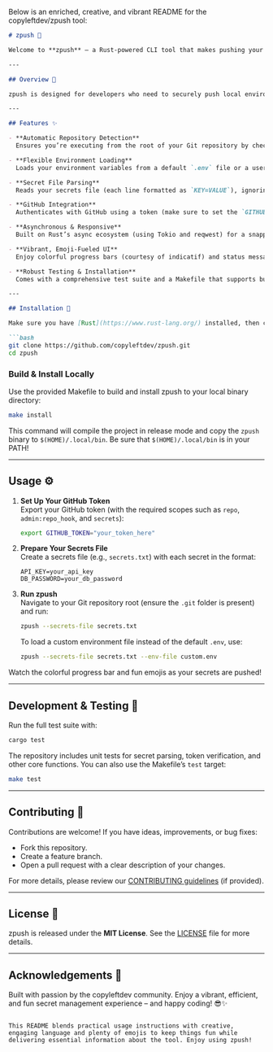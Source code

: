 Below is an enriched, creative, and vibrant README for the copyleftdev/zpush tool:

```markdown
# zpush 🚀

Welcome to **zpush** – a Rust-powered CLI tool that makes pushing your environment secrets to GitHub as fun as it is functional! With a colorful UI, clever progress bars, and playful emojis, zpush turns mundane secret management into an enjoyable experience.

---

## Overview 🎨

zpush is designed for developers who need to securely push local environment secrets to a GitHub repository. It automatically detects if you’re in a Git repository root, loads environment variables (from a default or user-specified `.env` file), verifies your GitHub token, and then uses GitHub’s API to upload your secrets. All while keeping you entertained with vibrant progress bars and witty status messages.

---

## Features ✨

- **Automatic Repository Detection**  
  Ensures you’re executing from the root of your Git repository by checking for a `.git` folder and extracting the remote “origin” info.

- **Flexible Environment Loading**  
  Loads your environment variables from a default `.env` file or a user-specified file via the `--env-file` option.

- **Secret File Parsing**  
  Reads your secrets file (each line formatted as `KEY=VALUE`), ignoring empty lines and comments.

- **GitHub Integration**  
  Authenticates with GitHub using a token (make sure to set the `GITHUB_TOKEN` environment variable with proper scopes) and verifies it by calling GitHub’s API.

- **Asynchronous & Responsive**  
  Built on Rust’s async ecosystem (using Tokio and reqwest) for a snappy, non-blocking experience.

- **Vibrant, Emoji-Fueled UI**  
  Enjoy colorful progress bars (courtesy of indicatif) and status messages loaded with fun emojis 😎🎉.

- **Robust Testing & Installation**  
  Comes with a comprehensive test suite and a Makefile that supports building, running, testing, cleaning, and even a user-local install to `$(HOME)/.local/bin`.

---

## Installation 🔧

Make sure you have [Rust](https://www.rust-lang.org/) installed, then clone this repository:

```bash
git clone https://github.com/copyleftdev/zpush.git
cd zpush
```

### Build & Install Locally

Use the provided Makefile to build and install zpush to your local binary directory:

```bash
make install
```

This command will compile the project in release mode and copy the `zpush` binary to `$(HOME)/.local/bin`. Be sure that `$(HOME)/.local/bin` is in your PATH!

---

## Usage ⚙️

1. **Set Up Your GitHub Token**  
   Export your GitHub token (with the required scopes such as `repo`, `admin:repo_hook`, and `secrets`):

   ```bash
   export GITHUB_TOKEN="your_token_here"
   ```

2. **Prepare Your Secrets File**  
   Create a secrets file (e.g., `secrets.txt`) with each secret in the format:

   ```plaintext
   API_KEY=your_api_key
   DB_PASSWORD=your_db_password
   ```

3. **Run zpush**  
   Navigate to your Git repository root (ensure the `.git` folder is present) and run:

   ```bash
   zpush --secrets-file secrets.txt
   ```

   To load a custom environment file instead of the default `.env`, use:

   ```bash
   zpush --secrets-file secrets.txt --env-file custom.env
   ```

Watch the colorful progress bar and fun emojis as your secrets are pushed!

---

## Development & Testing 🧪

Run the full test suite with:

```bash
cargo test
```

The repository includes unit tests for secret parsing, token verification, and other core functions. You can also use the Makefile’s `test` target:

```bash
make test
```

---

## Contributing 🤝

Contributions are welcome! If you have ideas, improvements, or bug fixes:
- Fork this repository.
- Create a feature branch.
- Open a pull request with a clear description of your changes.

For more details, please review our [CONTRIBUTING guidelines](CONTRIBUTING.md) (if provided).

---

## License 📄

zpush is released under the **MIT License**. See the [LICENSE](LICENSE) file for more details.

---

## Acknowledgements 💖

Built with passion by the copyleftdev community. Enjoy a vibrant, efficient, and fun secret management experience – and happy coding! 😎✨
```

This README blends practical usage instructions with creative, engaging language and plenty of emojis to keep things fun while delivering essential information about the tool. Enjoy using zpush!